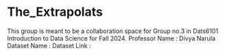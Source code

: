 # The_Extrapolats
This group is meant to be a collaboration space for Group no.3 in Dats6101 Introduction to Data Science for Fall 2024.
Professor Name : Divya Narula 
Dataset Name : 
Dataset Link : 
